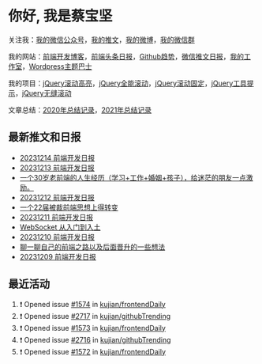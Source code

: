 
# 你好, 我是蔡宝坚

关注我：[我的微信公众号](https://open.weixin.qq.com/qr/code?username=caibaojian_com)，[我的推文](https://weixin.qdkfweb.cn/)，[我的微博](https://weibo.com/kujian)，[我的微信群](https://qdkfweb.cn/go/weixinqun)

我的网站：[前端开发博客](https://qdkfweb.cn/)，[前端头条日报](https://toutiao.qdkfweb.cn/)，[Github趋势](https://github.qdkfweb.cn/)，[微信推文日报](https://weixin.qdkfweb.cn/)，[我的工作室](https://diy.qdkfweb.cn/)，[Wordpress主题巴士](https://wp.qdkfweb.cn/)

我的项目：[jQuery滚动高亮](https://github.com/kujian/scrollHighlight)，[jQuery全能滚动](https://github.com/kujian/power-slider)，[jQuery滚动固定](https://github.com/kujian/scrollfix)，[jQuery工具提示](https://github.com/kujian/tooltip)，[jQuery无缝滚动](http://github.com/kujian/scrollForever)

文章总结：[2020年总结记录](https://mp.weixin.qq.com/s/u0YW8BFWYLquVauhHrkSMQ)，[2021年总结记录](https://mp.weixin.qq.com/s/zMnxIpxMdDrIyuLxHRnSPw)


## 最新推文和日报

<!-- BLOG-POST-LIST:START -->
- [20231214 前端开发日报](https://qdkfweb.cn/fe-daily-20231214.html)
- [20231213 前端开发日报](https://qdkfweb.cn/fe-daily-20231213.html)
- [一个30岁老前端的人生经历（学习+工作+婚姻+孩子），给迷茫的朋友一点激励。](https://weixin.qdkfweb.cn/38705.html)
- [20231212 前端开发日报](https://qdkfweb.cn/fe-daily-20231212.html)
- [一个22届被裁前端思想上得转变](https://weixin.qdkfweb.cn/38571.html)
- [20231211 前端开发日报](https://qdkfweb.cn/fe-daily-20231211.html)
- [WebSocket 从入门到入土](https://weixin.qdkfweb.cn/38570.html)
- [20231210 前端开发日报](https://qdkfweb.cn/fe-daily-20231210.html)
- [聊一聊自己的前端之路以及后面晋升的一些想法](https://weixin.qdkfweb.cn/38568.html)
- [20231209 前端开发日报](https://qdkfweb.cn/fe-daily-20231209.html)
<!-- BLOG-POST-LIST:END -->


## 最近活动

<!--START_SECTION:activity-->
1. ❗ Opened issue [#1574](https://github.com/kujian/frontendDaily/issues/1574) in [kujian/frontendDaily](https://github.com/kujian/frontendDaily)
2. ❗ Opened issue [#2717](https://github.com/kujian/githubTrending/issues/2717) in [kujian/githubTrending](https://github.com/kujian/githubTrending)
3. ❗ Opened issue [#1573](https://github.com/kujian/frontendDaily/issues/1573) in [kujian/frontendDaily](https://github.com/kujian/frontendDaily)
4. ❗ Opened issue [#2716](https://github.com/kujian/githubTrending/issues/2716) in [kujian/githubTrending](https://github.com/kujian/githubTrending)
5. ❗ Opened issue [#1572](https://github.com/kujian/frontendDaily/issues/1572) in [kujian/frontendDaily](https://github.com/kujian/frontendDaily)
<!--END_SECTION:activity-->
